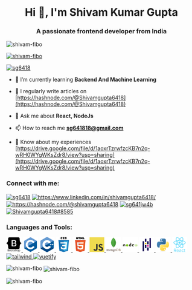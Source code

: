 <h1 align="center">Hi 👋, I'm Shivam Kumar Gupta</h1>
<h3 align="center">A passionate frontend developer from India</h3>

<p align="left"> <img src="https://komarev.com/ghpvc/?username=shivam-fibo&label=Profile%20views&color=0e75b6&style=flat" alt="shivam-fibo" /> </p>

<p align="left"> <a href="https://github.com/ryo-ma/github-profile-trophy"><img src="https://github-profile-trophy.vercel.app/?username=shivam-fibo" alt="shivam-fibo" /></a> </p>

<p align="left"> <a href="https://twitter.com/sg6418" target="blank"><img src="https://img.shields.io/twitter/follow/sg6418?logo=twitter&style=for-the-badge" alt="sg6418" /></a> </p>

- 🌱 I’m currently learning **Backend And Machine Learning**

- 📝 I regularly write articles on [https://hashnode.com/@Shivamgupta6418](https://hashnode.com/@Shivamgupta6418)

- 💬 Ask me about **React, NodeJs**

- 📫 How to reach me **sg641818@gmail.com**

- 📄 Know about my experiences [https://drive.google.com/file/d/1aoxrTzrwfzcKB7n2q-wRH0WYgWKsZdr8/view?usp=sharing](https://drive.google.com/file/d/1aoxrTzrwfzcKB7n2q-wRH0WYgWKsZdr8/view?usp=sharing)

<h3 align="left">Connect with me:</h3>
<p align="left">
<a href="https://twitter.com/sg6418" target="blank"><img align="center" src="https://raw.githubusercontent.com/rahuldkjain/github-profile-readme-generator/master/src/images/icons/Social/twitter.svg" alt="sg6418" height="30" width="40" /></a>
<a href="https://linkedin.com/in/https://www.linkedin.com/in/shivamgupta6418/" target="blank"><img align="center" src="https://raw.githubusercontent.com/rahuldkjain/github-profile-readme-generator/master/src/images/icons/Social/linked-in-alt.svg" alt="https://www.linkedin.com/in/shivamgupta6418/" height="30" width="40" /></a>
<a href="https://hashnode.com/https://hashnode.com/@shivamgupta6418" target="blank"><img align="center" src="https://raw.githubusercontent.com/rahuldkjain/github-profile-readme-generator/master/src/images/icons/Social/hashnode.svg" alt="https://hashnode.com/@shivamgupta6418" height="30" width="40" /></a>
<a href="https://auth.geeksforgeeks.org/user/sg641jw4b" target="blank"><img align="center" src="https://raw.githubusercontent.com/rahuldkjain/github-profile-readme-generator/master/src/images/icons/Social/geeks-for-geeks.svg" alt="sg641jw4b" height="30" width="40" /></a>
<a href="https://discord.gg/Shivamgupta6418#8585" target="blank"><img align="center" src="https://raw.githubusercontent.com/rahuldkjain/github-profile-readme-generator/master/src/images/icons/Social/discord.svg" alt="Shivamgupta6418#8585" height="30" width="40" /></a>
</p>

<h3 align="left">Languages and Tools:</h3>
<p align="left"> <a href="https://getbootstrap.com" target="_blank" rel="noreferrer"> <img src="https://raw.githubusercontent.com/devicons/devicon/master/icons/bootstrap/bootstrap-plain-wordmark.svg" alt="bootstrap" width="40" height="40"/> </a> <a href="https://www.cprogramming.com/" target="_blank" rel="noreferrer"> <img src="https://raw.githubusercontent.com/devicons/devicon/master/icons/c/c-original.svg" alt="c" width="40" height="40"/> </a> <a href="https://www.w3schools.com/cpp/" target="_blank" rel="noreferrer"> <img src="https://raw.githubusercontent.com/devicons/devicon/master/icons/cplusplus/cplusplus-original.svg" alt="cplusplus" width="40" height="40"/> </a> <a href="https://www.w3schools.com/css/" target="_blank" rel="noreferrer"> <img src="https://raw.githubusercontent.com/devicons/devicon/master/icons/css3/css3-original-wordmark.svg" alt="css3" width="40" height="40"/> </a> <a href="https://www.w3.org/html/" target="_blank" rel="noreferrer"> <img src="https://raw.githubusercontent.com/devicons/devicon/master/icons/html5/html5-original-wordmark.svg" alt="html5" width="40" height="40"/> </a> <a href="https://developer.mozilla.org/en-US/docs/Web/JavaScript" target="_blank" rel="noreferrer"> <img src="https://raw.githubusercontent.com/devicons/devicon/master/icons/javascript/javascript-original.svg" alt="javascript" width="40" height="40"/> </a> <a href="https://www.mongodb.com/" target="_blank" rel="noreferrer"> <img src="https://raw.githubusercontent.com/devicons/devicon/master/icons/mongodb/mongodb-original-wordmark.svg" alt="mongodb" width="40" height="40"/> </a> <a href="https://nodejs.org" target="_blank" rel="noreferrer"> <img src="https://raw.githubusercontent.com/devicons/devicon/master/icons/nodejs/nodejs-original-wordmark.svg" alt="nodejs" width="40" height="40"/> </a> <a href="https://pandas.pydata.org/" target="_blank" rel="noreferrer"> <img src="https://raw.githubusercontent.com/devicons/devicon/2ae2a900d2f041da66e950e4d48052658d850630/icons/pandas/pandas-original.svg" alt="pandas" width="40" height="40"/> </a> <a href="https://www.python.org" target="_blank" rel="noreferrer"> <img src="https://raw.githubusercontent.com/devicons/devicon/master/icons/python/python-original.svg" alt="python" width="40" height="40"/> </a> <a href="https://reactjs.org/" target="_blank" rel="noreferrer"> <img src="https://raw.githubusercontent.com/devicons/devicon/master/icons/react/react-original-wordmark.svg" alt="react" width="40" height="40"/> </a> <a href="https://tailwindcss.com/" target="_blank" rel="noreferrer"> <img src="https://www.vectorlogo.zone/logos/tailwindcss/tailwindcss-icon.svg" alt="tailwind" width="40" height="40"/> </a> <a href="https://vuetifyjs.com/en/" target="_blank" rel="noreferrer"> <img src="https://bestofjs.org/logos/vuetify.svg" alt="vuetify" width="40" height="40"/> </a> </p>

<p><img align="left" src="https://github-readme-stats.vercel.app/api/top-langs?username=shivam-fibo&show_icons=true&locale=en&layout=compact" alt="shivam-fibo" /></p>

<p>&nbsp;<img align="center" src="https://github-readme-stats.vercel.app/api?username=shivam-fibo&show_icons=true&locale=en" alt="shivam-fibo" /></p>

<p><img align="center" src="https://github-readme-streak-stats.herokuapp.com/?user=shivam-fibo&" alt="shivam-fibo" /></p>
